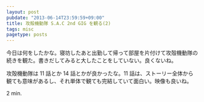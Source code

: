 ```yaml
---
layout: post
pubdate: "2013-06-14T23:59:59+09:00"
title: 攻殻機動隊 S.A.C 2nd GIG を観る(2)
tags: misc
pagetype: posts
---
```

今日は何をしたかな。寝坊したあと出勤して帰って部屋を片付けて攻殻機動隊の続きを観た。書きだしてみると大したことをしていない。良くないね。

攻殻機動隊は 11 話とか 14 話とかが良かったな。11 話は、ストーリー全体から観ても意味があるし、それ単体で観ても完結していて面白い。映像も良いね。

2 min.
